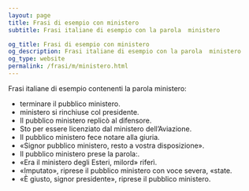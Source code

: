 ```yaml
---
layout: page
title: Frasi di esempio con ministero 
subtitle: Frasi italiane di esempio con la parola  ministero

og_title: Frasi di esempio con ministero 
og_description: Frasi italiane di esempio con la parola  ministero
og_type: website
permalink: /frasi/m/ministero.html
---
```


Frasi italiane di esempio contenenti la parola ministero:


- terminare il pubblico ministero.
- ministero si rinchiuse col presidente.
- Il pubblico ministero replicò al difensore.
- Sto per essere licenziato dal ministero dell’Aviazione.
- Il pubblico ministero fece notare alla giuria.
- «Signor pubblico ministero, resto a vostra disposizione».
- Il pubblico ministero prese la parola:.
- «Era il ministero degli Esteri, milord» riferì.
- «Imputato», riprese il pubblico ministero con voce severa, «state.
- «È giusto, signor presidente», riprese il pubblico ministero.
